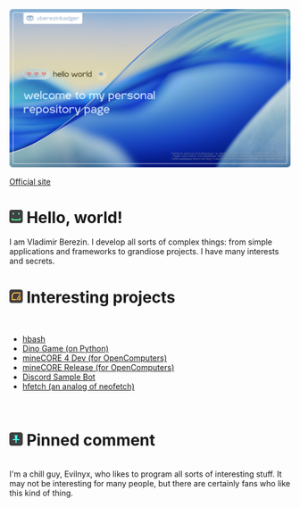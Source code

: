 [![VBerezin Main Banner](./assets/evilnyxBannerV4.png)](https://vberezinbadger.github.io/)

[Official site](https://vberezinbadger.github.io/)

# [![Hello](./assets/icons/hello.png)](https://vk.com/star_butterfly_original) Hello, world!

I am Vladimir Berezin. I develop all sorts of complex things: from simple applications and frameworks to grandiose projects. I have many interests and secrets.

# [![Projects](./assets/icons/projects.png)](https://vk.com/star_butterfly_original) Interesting projects

<br>

<!-- BLOG-POST-LIST:START -->
- [hbash](https://github.com/hentai-team/hbash)
- [Dino Game (on Python)](https://github.com/vberezinbadger/Chrome-Dino-Python)
- [mineCORE 4 Dev (for OpenComputers)](https://github.com/minesys/mineCORE-4)
- [mineCORE Release (for OpenComputers)](https://github.com/minesys/mineCORE)
- [Discord Sample Bot](https://github.com/vberezinbadger/discord-sample-bot)
- [hfetch (an analog of neofetch)](https://github.com/hentai-team/hfetch)
<!-- BLOG-POST-LIST:END -->

<br>

# [![Pinned](./assets/icons/pinned.png)](https://vk.com/star_butterfly_original) Pinned comment

<br>
I'm a chill guy, Evilnyx, who likes to program all sorts of interesting stuff. It may not be interesting for many people, but there are certainly fans who like this kind of thing.
<br>
